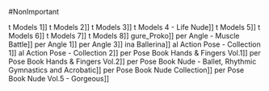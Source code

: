 #NonImportant

t Models 1]]
t Models 2]]
t Models 3]]
t Models 4 - Life Nude]]
t Models 5]]
t Models 6]]
t Models 7]]
t Models 8]]
gure_Proko]]
per Angle - Muscle Battle]]
per Angle 1]]
per Angle 3]]
ina Ballerina]]
al Action Pose - Collection 1]]
al Action Pose - Collection 2]]
per Pose Book Hands & Fingers Vol.1]]
per Pose Book Hands & Fingers Vol.2]]
per Pose Book Nude - Ballet, Rhythmic Gymnastics and Acrobatic]]
per Pose Book Nude Collection]]
per Pose Book Nude Vol.5 - Gorgeous]]
